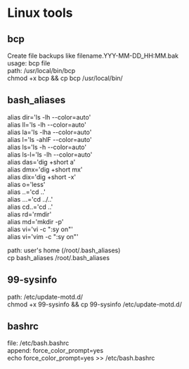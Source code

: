 # Linux tools
## bcp
Create file backups like filename.YYY-MM-DD_HH:MM.bak<br>
usage: bcp file<br>
path: /usr/local/bin/bcp<br>
chmod +x bcp && cp bcp /usr/local/bin/

## bash_aliases
alias dir='ls -lh --color=auto'<br>
alias ll='ls -lh --color=auto'<br>
alias la='ls -lha --color=auto'<br>
alias l='ls -ahlF --color=auto'<br>
alias ls='ls -h --color=auto'<br>
alias ls-l='ls -lh --color=auto'<br>
alias das='dig +short a'<br>
alias dmx='dig +short mx'<br>
alias dix='dig +short -x'<br>
alias o='less'<br>
alias ..='cd ..'<br>
alias ...='cd ../..'<br>
alias cd..='cd ..'<br>
alias rd='rmdir'<br>
alias md='mkdir -p'<br>
alias vi='vi -c ":sy on"'<br>
alias vi='vim -c ":sy on"'

path: user's home (/root/.bash_aliases)<br>
cp bash_aliases /root/.bash_aliases

## 99-sysinfo
path: /etc/update-motd.d/<br>
chmod +x 99-sysinfo && cp 99-sysinfo /etc/update-motd.d/

## bashrc
file: /etc/bash.bashrc <br>
append: force_color_prompt=yes<br>
echo force_color_prompt=yes >> /etc/bash.bashrc
